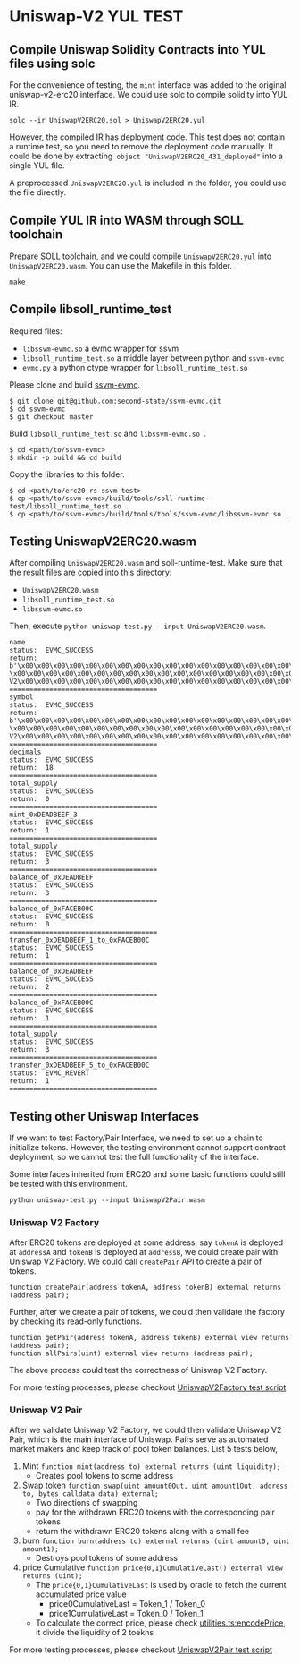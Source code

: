 # Uniswap-V2 YUL TEST 

## Compile Uniswap Solidity Contracts into YUL files using solc

For the convenience of testing, the `mint` interface was added to the original uniswap-v2-erc20 interface.
We could use solc to compile solidity into YUL IR. 

```
solc --ir UniswapV2ERC20.sol > UniswapV2ERC20.yul
```

However, the compiled IR has deployment code. This test does not contain a runtime test, so you need to remove the deployment code manually.
It could be done by extracting` object "UniswapV2ERC20_431_deployed"` into a single YUL file.

A preprocessed `UniswapV2ERC20.yul` is included in the folder, you could use the file directly.

## Compile YUL IR into WASM through SOLL toolchain

Prepare SOLL toolchain, and we could compile `UniswapV2ERC20.yul` into `UniswapV2ERC20.wasm`. You can use the Makefile in this folder.

```
make
```

## Compile libsoll_runtime_test

Required files:

+ `libssvm-evmc.so` a evmc wrapper for ssvm
+ `libsoll_runtime_test.so` a middle layer between python and `ssvm-evmc` 
+ `evmc.py` a python ctype wrapper for `libsoll_runtime_test.so`

Please clone and build [ssvm-evmc](https://github.com/second-state/ssvm-evmc).
```
$ git clone git@github.com:second-state/ssvm-evmc.git
$ cd ssvm-evmc
$ git checkout master
```

Build `libsoll_runtime_test.so` and `libssvm-evmc.so `.
```
$ cd <path/to/ssvm-evmc>
$ mkdir -p build && cd build
```

Copy the libraries to this folder.
```
$ cd <path/to/erc20-rs-ssvm-test>
$ cp <path/to/ssvm-evmc>/build/tools/soll-runtime-test/libsoll_runtime_test.so .
$ cp <path/to/ssvm-evmc>/build/tools/tools/ssvm-evmc/libssvm-evmc.so .
```


## Testing UniswapV2ERC20.wasm

After compiling `UniswapV2ERC20.wasm` and soll-runtime-test. Make sure that the result files are copied into this directory:

+ `UniswapV2ERC20.wasm`
+ `libsoll_runtime_test.so`
+ `libssvm-evmc.so `

Then, execute `python uniswap-test.py --input UniswapV2ERC20.wasm`. 

```
name
status:  EVMC_SUCCESS
return:  b'\x00\x00\x00\x00\x00\x00\x00\x00\x00\x00\x00\x00\x00\x00\x00\x00\x00\x00\x00\x00\x00\x00\x00\x00\x00\x00\x00\x00\x00\x00\x00 \x00\x00\x00\x00\x00\x00\x00\x00\x00\x00\x00\x00\x00\x00\x00\x00\x00\x00\x00\x00\x00\x00\x00\x00\x00\x00\x00\x00\x00\x00\x00\nUniswap V2\x00\x00\x00\x00\x00\x00\x00\x00\x00\x00\x00\x00\x00\x00\x00\x00\x00\x00\x00\x00\x00\x00'
=====================================
symbol
status:  EVMC_SUCCESS
return:  b'\x00\x00\x00\x00\x00\x00\x00\x00\x00\x00\x00\x00\x00\x00\x00\x00\x00\x00\x00\x00\x00\x00\x00\x00\x00\x00\x00\x00\x00\x00\x00 \x00\x00\x00\x00\x00\x00\x00\x00\x00\x00\x00\x00\x00\x00\x00\x00\x00\x00\x00\x00\x00\x00\x00\x00\x00\x00\x00\x00\x00\x00\x00\x06UNI-V2\x00\x00\x00\x00\x00\x00\x00\x00\x00\x00\x00\x00\x00\x00\x00\x00\x00\x00\x00\x00\x00\x00\x00\x00\x00\x00'
=====================================
decimals
status:  EVMC_SUCCESS
return:  18
=====================================
total_supply
status:  EVMC_SUCCESS
return:  0
=====================================
mint_0xDEADBEEF_3
status:  EVMC_SUCCESS
return:  1
=====================================
total_supply
status:  EVMC_SUCCESS
return:  3
=====================================
balance_of_0xDEADBEEF
status:  EVMC_SUCCESS
return:  3
=====================================
balance_of_0xFACEB00C
status:  EVMC_SUCCESS
return:  0
=====================================
transfer_0xDEADBEEF_1_to_0xFACEB00C
status:  EVMC_SUCCESS
return:  1
=====================================
balance_of_0xDEADBEEF
status:  EVMC_SUCCESS
return:  2
=====================================
balance_of_0xFACEB00C
status:  EVMC_SUCCESS
return:  1
=====================================
total_supply
status:  EVMC_SUCCESS
return:  3
=====================================
transfer_0xDEADBEEF_5_to_0xFACEB00C
status:  EVMC_REVERT
return:  1
=====================================
```

## Testing other Uniswap Interfaces

If we want to test Factory/Pair Interface, we need to set up a chain to initialize tokens.
However, the testing environment cannot support contract deployment, so we cannot test the full functionality of the interface.

Some interfaces inherited from ERC20 and some basic functions could still be tested with this environment.

```
python uniswap-test.py --input UniswapV2Pair.wasm
```

### Uniswap V2 Factory

After ERC20 tokens are deployed at some address, say `tokenA` is deployed at `addressA` and `tokenB` is deployed at `addressB`, we could create pair with Uniswap V2 Factory.  We could call `createPair` API to create a pair of tokens.

```
function createPair(address tokenA, address tokenB) external returns (address pair);
```

Further, after we create a pair of tokens, we could then validate the factory by checking its read-only functions.

```
function getPair(address tokenA, address tokenB) external view returns (address pair);
function allPairs(uint) external view returns (address pair);
```

The above process could test the correctness of Uniswap V2 Factory.

For more testing processes, please checkout [UniswapV2Factory test script](https://github.com/Uniswap/v2-core/blob/master/test/UniswapV2Factory.spec.ts)



### Uniswap V2 Pair

After we validate Uniswap V2 Factory, we could then validate Uniswap V2 Pair, which is the main interface of Uniswap. Pairs serve as automated market makers and keep track of pool token balances. List 5 tests below,

1. Mint  `function mint(address to) external returns (uint liquidity);`
    + Creates pool tokens to some address
2. Swap token `function swap(uint amount0Out, uint amount1Out, address to, bytes calldata data) external;`
    + Two directions of swapping
    + pay for the withdrawn ERC20 tokens with the corresponding pair tokens
    + return the withdrawn ERC20 tokens along with a small fee
3. burn `function burn(address to) external returns (uint amount0, uint amount1);`
    + Destroys pool tokens of some address
4. price Cumulative `function price{0,1}CumulativeLast() external view returns (uint);`
    + The  `price{0,1}CumulativeLast` is used by oracle to fetch the current accumulated price value
      + price0CumulativeLast = Token_1 / Token_0
      + price1CumulativeLast = Token_0 / Token_1
    + To calculate the correct price, please check [utilities.ts:encodePrice](https://github.com/Uniswap/v2-core/blob/master/test/shared/utilities.ts#L97), it divide the liquidity of 2 toekns 

For more testing processes, please checkout [UniswapV2Pair test script](https://github.com/Uniswap/v2-core/blob/master/test/UniswapV2Pair.spec.ts)

